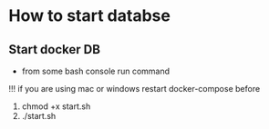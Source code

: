 # How to start databse

## Start docker DB

- from some bash console run command

!!! if you are using mac or windows restart docker-compose before

1. chmod +x start.sh
2. ./start.sh

